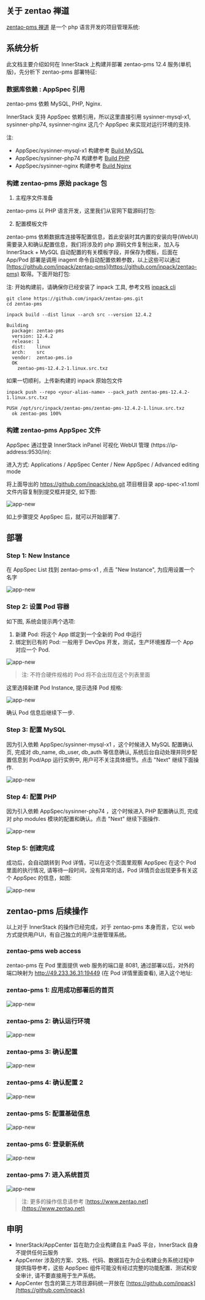 ## 关于 zentao 禅道

[zentao-pms 禅道](https://www.zentao.net) 是一个 php 语言开发的项目管理系统:

## 系统分析

此文档主要介绍如何在 InnerStack 上构建并部署 zentao-pms 12.4 服务(单机版)，先分析下 zentao-pms 部署特征:


### 数据库依赖 : AppSpec 引用

zentao-pms 依赖 MySQL, PHP, Nginx.


InnerStack 支持 AppSpec 依赖引用，所以这里直接引用 sysinner-mysql-x1, sysinner-php74, sysinner-nginx 这几个 AppSpec 来实现对运行环境的支持. 


<div class="alert alert-warning">
注:

* AppSpec/sysinner-mysql-x1 构建参考 <a href="/gdoc/view/app-guide/mysql/v57-x1.md" target="_blank">Build MySQL</a>
* AppSpec/sysinner-php74 构建参考 <a href="/gdoc/view/app-guide/php/v74.md" target="_blank">Build PHP</a>
* AppSpec/sysinner-nginx 构建参考 <a href="/gdoc/view/app-guide/nginx/v1.md" target="_blank">Build Nginx</a>
</div>

### 构建 zentao-pms 原始 package 包

1. 主程序文件准备

zentao-pms 以 PHP 语言开发，这里我们从官网下载源码打包:

2. 配置模板文件

zentao-pms 依赖数据库连接等配置信息，首此安装时其内置的安装向导(WebUI)需要录入和确认配置信息，我们将涉及的 php 源码文件复制出来，加入与 InnerStack + MySQL 自动配置的有关模板字段，并保存为模板，后面在 App/Pod 部署是调用 inagent 命令自动配置依赖参数，以上这些可以通过 [https://github.com/inpack/zentao-pms](https://github.com/inpack/zentao-pms) 取得。下面开始打包:


<div class="alert alert-warning">
注: 开始构建前，请确保你已经安装了 inpack 工具, 参考文档 <a href="/gdoc/view/inpack/cli/index.md" target="_blank">inpack cli</a>
</div>


``` shell
git clone https://github.com/inpack/zentao-pms.git
cd zentao-pms

inpack build --dist linux --arch src --version 12.4.2

Building
  package: zentao-pms
  version: 12.4.2
  release: 1
  dist:    linux
  arch:    src
  vendor:  zentao-pms.io
  OK
    zentao-pms-12.4.2-1.linux.src.txz
```

如果一切顺利，上传新构建的 inpack 原始包文件

``` shell
inpack push --repo <your-alias-name> --pack_path zentao-pms-12.4.2-1.linux.src.txz 

PUSH /opt/src/inpack/zentao-pms/zentao-pms-12.4.2-1.linux.src.txz
  ok zentao-pms 100%
```

### 构建 zentao-pms AppSpec 文件

AppSpec 通过登录 InnerStack inPanel 可视化 WebUI 管理 (https://ip-address:9530/in):

进入方式: Applications / AppSpec Center / New AppSpec / Advanced editing mode


将上面导出的 https://github.com/inpack/php.git 项目根目录 app-spec-x1.toml 文件内容复制到提交框并提交, 如下图:


![app-new](zentao/assets/app-spec-edit-a.cmp.png)



如上步骤提交 AppSpec 后，就可以开始部署了.


## 部署

### Step 1: New Instance

在 AppSpec List 找到 zentao-pms-x1 , 点击 "New Instance", 为应用设置一个名字 

![app-new](zentao/assets/app-new-name.cmp.png)


### Step 2: 设置 Pod 容器

如下图, 系统会提示两个选项:

1. 新建 Pod: 将这个 App 绑定到一个全新的 Pod 中运行
2. 绑定到已有的 Pod: 一般用于 DevOps 开发，测试，生产环境推荐一个 App 对应一个 Pod.


![app-new](zentao/assets/app-new-pod-select.cmp.png)

> 注: 不符合硬件规格的 Pod 将不会出现在这个列表里面


这里选择新建 Pod Instance, 提示选择 Pod 规格:

![app-new](zentao/assets/app-new-pod-spec.cmp.png)

确认 Pod 信息后继续下一步.


### Step 3: 配置 MySQL

因为引入依赖 AppSpec/sysinner-mysql-x1 ，这个时候进入 MySQL 配置确认页, 完成对 db_name, db_user, db_auth 等信息确认, 系统后台自动处理并同步配置信息到 Pod/App 运行实例中, 用户可不关注具体细节。点击 "Next" 继续下面操作.

![app-new](mysql/assets/app-new-cfg.cmp.png)


### Step 4: 配置 PHP

因为引入依赖 AppSpec/sysinner-php74 ，这个时候进入 PHP 配置确认页, 完成对 php modules 模块的配置和确认。点击 "Next" 继续下面操作.

![app-new](php/assets/app-new-cfg.cmp.png)


### Step 5: 创建完成

成功后，会自动跳转到 Pod 详情，可以在这个页面里观察 AppSpec 在这个 Pod 里面的执行情况, 请等待一段时间，没有异常的话，Pod 详情页会出现更多有关这个 AppSpec 的信息，如图:

![app-new](zentao/assets/pod-entry.cmp.png)


## zentao-pms 后续操作

以上对于 InnerStack 的操作已经完成，对于 zentao-pms 本身而言，它以 web 方式提供用户UI，有自己独立的用户注册管理系统。

### zentao-pms web access

zentao-pms 在 Pod 里面提供 web 服务的端口是 8081, 通过部署以后，对外的端口映射为 http://49.233.36.31:19449 (在 Pod 详情里面查看), 进入这个地址:

### zentao-pms 1: 应用成功部署后的首页

![app-new](zentao/assets/app-well.cmp.png)

### zentao-pms 2: 确认运行环境

![app-new](zentao/assets/app-setup-env.cmp.png)


### zentao-pms 3: 确认配置

![app-new](zentao/assets/app-setup-config.cmp.png)


### zentao-pms 4: 确认配置 2

![app-new](zentao/assets/app-setup-config2.cmp.png)


### zentao-pms 5: 配置基础信息

![app-new](zentao/assets/app-setup-name.cmp.png)


### zentao-pms 6: 登录新系统

![app-new](zentao/assets/app-login.cmp.png)


### zentao-pms 7: 进入系统首页

![app-new](zentao/assets/app-homepage.cmp.png)


> 注: 更多的操作信息请参考 [https://www.zentao.net](https://www.zentao.net)


## 申明

* InnerStack/AppCenter 旨在助力企业构建自主 PaaS 平台，InnerStack 自身不提供任何云服务
* AppCenter 涉及的方案、文档、代码、数据旨在为企业构建业务系统过程中提供指导参考，这些 AppSpec 组件可能没有经过完整的功能配置、测试和安全审计, 请不要直接用于生产系统。
* AppCenter 包含的第三方项目源码统一开放在 [https://github.com/inpack](https://github.com/inpack)


